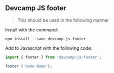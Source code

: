 ## Devcamp JS footer

> This should be used in the following manner

Install with the command:

```
npm install --save devcamp-js-footer
```

Add to Javascript with the following code:

```javascript
import { footer } from 'devcamp-js-footer';

footer ('Some Name');
```